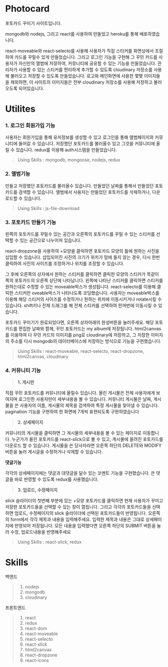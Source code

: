 # Photocard
포토카드 꾸미기 사이트입니다.

mongodb와 nodejs, 그리고 react를 사용하여 만들었고 heroku를 통해 배포하였습니다.

react-moveable와 react-selecto를 사용해 사용자가 직접 스티커를 화면상에서 조절하여 카드를 꾸밀수 있게 만들었습니다.
그리고 로그인 기능을 구현해 그 꾸민 카드를 사용자가 자신만의 앨범에 저장하여, 커뮤니티에 공유할 수 있는 기능을 만들었습니다.
관리자가 사용할 수 있는 스티커를 편리하게 추가할 수 있도록 cloudinary 저장소를 사용해 불러오고 저장할 수 있도록 만들었습니다.
로고와 메인화면에 사용한 몇몇 이미지들을 제외하면, 이 사이트의 이미지들은 전부 cloudinary 저장소를 사용해 저장하고 불러오도록 되어있습니다.

# Utilites

### 1. 로그인 회원가입 기능

사용자는 회원가입을 통해 유저정보를 생성할 수 있고 로그인을 통해 앨범페이지와 커뮤니티에 들어갈 수 있습니다. 저장했던 포토카드를 불러올수 있고 그것을 커뮤니티에 올릴 수 있습니다.
redux를 이용해 auth시스템을 만들었습니다.

>Using Skills : mongodb, mongoose, nodejs, redux

### 2. 앨범기능

만들고 저장했던 포토카드를 불러올수 있습니다. 만들었던 날짜를 통해서 만들었던 포토카드를 검색할 수 있습니다. 앨범에서 사용자는 만들었던 포토카드를 삭제하거나, 다운로드할 수 있습니다.

>Using Skills : js-file-download

### 3. 포토카드 만들기 기능

왼쪽의 포토카드를 꾸밀수 있는 공간과 오른쪽의 포토카드를 꾸밀 수 있는 스티커를 선택할 수 있는 공간으로 나누어져 있습니다.

react-dropzone을 사용하여 +모양을 클릭하면 포토카드 모양의 틀에 원하는 사진을 삽입할 수 있습니다. 삽입되어진 사진의 크기가 위치가 맘에 들지 않는 경우, 다시 한번 클릭하여 사진의
사이즈를 조정하거나 위치를 조정할 수 있습니다.

그 후에 오른쪽의 상자에서 원하는 스티커를 클릭하면 클릭한 모양의 스티커가 똑같이 쪽의 포토카드의 오른쪽 상단에 나타납니다. 
왼쪽에 나타난 스티커를 클릭하면 스티커를 원하는대로 수정할 수 있는 moveable박스가 생성됩니다. react-selecto를 이용해 클릭한 스티커만 oveable박스가 나타나도록 코딩했습니다. 
사용자는 moveable박스를 이용해 해당 스티커의 사이즈를 수정하거나 원하는 위치에 이동시키거나 rotate시킬 수 있습니다. shift키나 전체 드래그를 해 전체 스티커를 선택하여 
한꺼번에 이동시킬 수 있습니다.

포토카드 꾸미기가 완료되었다면, 오른쪽 상자아래의 완성버튼을 눌러주세요. 해당 포토카드를 편집한 날짜와 함께, 꾸민 포토카드는 my album에 저장됩니다. html2canvas를 이용하여
다 꾸민 카드의 이미지를 png로 cloudinary에 저장하고, 그 저장한 이미지의 주소를 다시 mongodb의 데이터베이스에 저장하는 방식으로 기능을 구현했습니다.

>Using Skills : react-moveable, react-selecto, react-dropzone, html2canvas, cloudinary

### 4. 커뮤니티 기능

>**1. 게시판**

직접 꾸민 포토카드를 커뮤니티에 올릴수 있습니다. 올린 게시물은 전체 사용자에게 보여지며 로그인한 사용자만이 세부내용을 볼 수 있습니다. 커뮤니티 게시물은 날짜, 게시물을 쓴
사용자의 이름, 게시물의 제목을 검색하여 특정 게시물을 찾아낼 수 있습니다. pagination 기능을 구현하여 한 화면에 7개씩 표현되도록 구현하였습니다

>**2. 상세페이지**

커뮤니티의 게시물을 클릭하면 그 게시물의 세부내용을 볼 수 있는 페이지로 이동합니다. 누군가가 올린 포토카드를 react-slick으로 볼 수 있고, 게시물에 올려진 포토카드를 다운로드 할 수 있습니다.
게시물을 쓴 당사자라면 오른쪽 하단의 DELETE와 MODIFY 버튼을 눌러 게시글을 수정하거나 삭제할 수 있습니다.

**댓글기능**

각각의 상세페이지에는 댓글과 대댓글을 달수 있는 코멘트 기능을 구현했습니다. 쓴 댓글을 바로 반영할 수 있도록 redux를 사용했습니다.

>**3. 업로드, 수정페이지**

slick 슬라이더의 첫번째 부분에 있는 +모양 포토카드를 클릭하면 현재 사용자가 꾸미고 저장한 포토카드들을 선택할 수 있는 창이 열립니다. 그리고 각각의 포토카드들을 선택하면 업로드, 수정페이지의
slick 슬라이더에 선택된 포토카드들이 반영됩니다. 오른쪽의 form에서 각각 제목과 내용을 입력해주세요. 입력한 제목과 내용은 그대로 상세페이지에 반영되어 저장됩니다. 모든 내용을 입력했다면
오른쪽 하단의 SUBMIT 버튼을 눌러 수정, 업로드내용을 반영해주세요

>Using Skills : react-slick, redux

# Skills

백엔드
>1. nodejs
>2. mongodb
>3. cloudinary

프론트엔드
>1. react
>2. redux
>3. react-dom
>4. react-moveable
>5. react-selecto
>6. react-slick
>7. html2canvas
>8. react-dropzone
>9. react-icons


